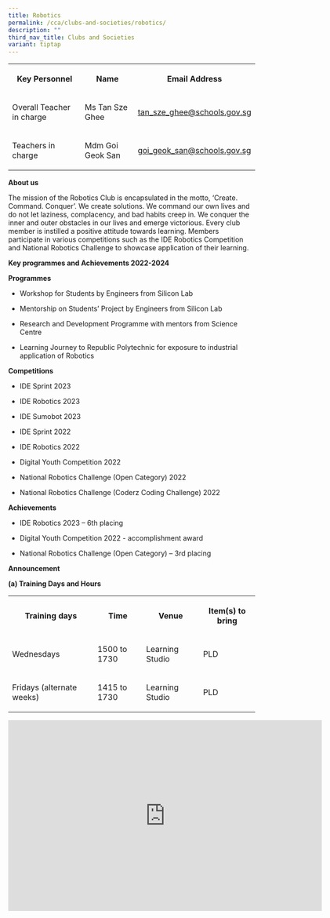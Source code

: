 ```yaml
---
title: Robotics
permalink: /cca/clubs-and-societies/robotics/
description: ""
third_nav_title: Clubs and Societies
variant: tiptap
---
```

<table style="minWidth: 75px">
<colgroup>
<col>
<col>
<col>
</colgroup>
<tbody>
<tr>
<th rowspan="1" colspan="1">
<p>Key Personnel</p>
</th>
<th rowspan="1" colspan="1">
<p>Name</p>
</th>
<th rowspan="1" colspan="1">
<p>Email Address</p>
</th>
</tr>
<tr>
<td rowspan="1" colspan="1">
<p>Overall Teacher in charge</p>
</td>
<td rowspan="1" colspan="1">
<p>Ms Tan Sze Ghee</p>
</td>
<td rowspan="1" colspan="1">
<p><a href="mailto:tan_sze_ghee@schools.gov.sg" rel="noopener noreferrer nofollow" target="_blank">tan_sze_ghee@schools.gov.sg</a>
</p>
</td>
</tr>
<tr>
<td rowspan="1" colspan="1">
<p>Teachers in charge</p>
</td>
<td rowspan="1" colspan="1">
<p>Mdm Goi Geok San</p>
</td>
<td rowspan="1" colspan="1">
<p><a href="mailto:goi_geok_san@schools.gov.sg" rel="noopener noreferrer nofollow" target="_blank">goi_geok_san@schools.gov.sg</a>
</p>
</td>
</tr>
</tbody>
</table>
<p><strong>About us</strong>
</p>
<p>The mission of the Robotics Club is encapsulated in the motto, ‘Create.
Command. Conquer’. We create solutions. We command our own lives and do
not let laziness, complacency, and bad habits creep in. We conquer the
inner and outer obstacles in our lives and emerge victorious. Every club
member is instilled a positive attitude towards learning. Members participate
in various competitions such as the IDE Robotics Competition and National
Robotics Challenge to showcase application of their learning.</p>
<p><strong>Key programmes and Achievements 2022-2024</strong>
</p>
<p><strong>Programmes</strong>
</p>
<ul data-tight="true" class="tight">
<li>
<p>Workshop for Students by Engineers from Silicon Lab</p>
</li>
<li>
<p>Mentorship on Students’ Project by Engineers from Silicon Lab</p>
</li>
<li>
<p>Research and Development Programme with mentors from Science Centre</p>
</li>
<li>
<p>Learning Journey to Republic Polytechnic for exposure to industrial application
of Robotics</p>
</li>
</ul>
<p><strong>Competitions</strong>
</p>
<ul data-tight="true" class="tight">
<li>
<p>IDE Sprint 2023</p>
</li>
<li>
<p>IDE Robotics 2023</p>
</li>
<li>
<p>IDE Sumobot 2023</p>
</li>
<li>
<p>IDE Sprint 2022</p>
</li>
<li>
<p>IDE Robotics 2022</p>
</li>
<li>
<p>Digital Youth Competition 2022</p>
</li>
<li>
<p>National Robotics Challenge (Open Category) 2022</p>
</li>
<li>
<p>National Robotics Challenge (Coderz Coding Challenge) 2022</p>
</li>
</ul>
<p><strong>Achievements</strong>
</p>
<ul data-tight="true" class="tight">
<li>
<p>IDE Robotics 2023 – 6th placing</p>
</li>
<li>
<p>Digital Youth Competition 2022 - accomplishment award</p>
</li>
<li>
<p>National Robotics Challenge (Open Category) – 3rd placing</p>
</li>
</ul>
<p><strong>Announcement</strong>
</p>
<p><strong>(a) Training Days and Hours</strong>
</p>
<table style="minWidth: 100px">
<colgroup>
<col>
<col>
<col>
<col>
</colgroup>
<tbody>
<tr>
<th rowspan="1" colspan="1">
<p>Training days</p>
</th>
<th rowspan="1" colspan="1">
<p>Time</p>
</th>
<th rowspan="1" colspan="1">
<p>Venue</p>
</th>
<th rowspan="1" colspan="1">
<p>Item(s) to bring</p>
</th>
</tr>
<tr>
<td rowspan="1" colspan="1">
<p>Wednesdays</p>
</td>
<td rowspan="1" colspan="1">
<p>1500 to 1730</p>
</td>
<td rowspan="1" colspan="1">
<p>Learning Studio</p>
</td>
<td rowspan="1" colspan="1">
<p>PLD</p>
</td>
</tr>
<tr>
<td rowspan="1" colspan="1">
<p>Fridays (alternate weeks)</p>
</td>
<td rowspan="1" colspan="1">
<p>1415 to 1730</p>
</td>
<td rowspan="1" colspan="1">
<p>Learning Studio</p>
</td>
<td rowspan="1" colspan="1">
<p>PLD</p>
</td>
</tr>
</tbody>
</table>
<div class="iframe-wrapper">
<iframe height="389" width="640" allowfullscreen="true" frameborder="0" src="https://docs.google.com/presentation/d/e/2PACX-1vTCf8uaOeBkQIZ7kD7pV4W--o_Ay-JBt9i9GHHyYERp6Mu9VAxCT4MsZPfouFlt1g/embed?start=true&amp;loop=true&amp;delayms=3000"></iframe>
</div>
<p></p>